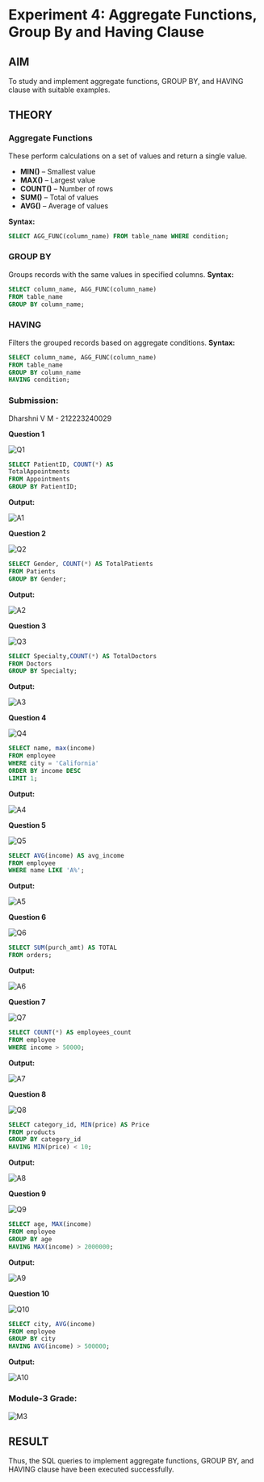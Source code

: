 # Experiment 4: Aggregate Functions, Group By and Having Clause

## AIM
To study and implement aggregate functions, GROUP BY, and HAVING clause with suitable examples.

## THEORY

### Aggregate Functions
These perform calculations on a set of values and return a single value.

- **MIN()** – Smallest value  
- **MAX()** – Largest value  
- **COUNT()** – Number of rows  
- **SUM()** – Total of values  
- **AVG()** – Average of values

**Syntax:**
```sql
SELECT AGG_FUNC(column_name) FROM table_name WHERE condition;
```
### GROUP BY
Groups records with the same values in specified columns.
**Syntax:**
```sql
SELECT column_name, AGG_FUNC(column_name)
FROM table_name
GROUP BY column_name;
```
### HAVING
Filters the grouped records based on aggregate conditions.
**Syntax:**
```sql
SELECT column_name, AGG_FUNC(column_name)
FROM table_name
GROUP BY column_name
HAVING condition;
```
### Submission:
Dharshni V M - 212223240029

**Question 1**

![Q1](https://github.com/user-attachments/assets/4cdabff1-9c2d-4684-ac3c-c2577e1fd193)

```sql
SELECT PatientID, COUNT(*) AS
TotalAppointments
FROM Appointments
GROUP BY PatientID;
```

**Output:**

![A1](https://github.com/user-attachments/assets/031fff63-165f-4cf1-96cb-e1b394bb8602)

**Question 2**

![Q2](https://github.com/user-attachments/assets/76bc8f06-3c2b-4472-bb9e-94af3f81f850)

```sql
SELECT Gender, COUNT(*) AS TotalPatients
FROM Patients
GROUP BY Gender;
```

**Output:**

![A2](https://github.com/user-attachments/assets/d46c2269-a2a2-4951-a491-a7dc5dd5cd80)


**Question 3**

![Q3](https://github.com/user-attachments/assets/a6599ef0-15e3-41e4-bd18-eca85c9413e5)

```sql
SELECT Specialty,COUNT(*) AS TotalDoctors
FROM Doctors
GROUP BY Specialty;
```

**Output:**

![A3](https://github.com/user-attachments/assets/0d7e9ded-aeca-4109-a0e2-68a757261d21)

**Question 4**

![Q4](https://github.com/user-attachments/assets/1404b837-8f57-4d71-ac0f-fd33d53679bb)

```sql
SELECT name, max(income)
FROM employee
WHERE city = 'California'
ORDER BY income DESC
LIMIT 1;
```

**Output:**

![A4](https://github.com/user-attachments/assets/667cfab3-813e-4e27-bbd6-4d92aa5b09ac)

**Question 5**

![Q5](https://github.com/user-attachments/assets/eaf32067-5f11-4d62-9cb8-ad476ab6e5e7)

```sql
SELECT AVG(income) AS avg_income
FROM employee
WHERE name LIKE 'A%';
```

**Output:**

![A5](https://github.com/user-attachments/assets/ed3fef57-7d57-4d11-a483-0a53d1c196b5)

**Question 6**

![Q6](https://github.com/user-attachments/assets/e0a51703-3887-42a8-b64f-203115cef8b2)

```sql
SELECT SUM(purch_amt) AS TOTAL
FROM orders;
```

**Output:**

![A6](https://github.com/user-attachments/assets/0aa0457f-3e52-4203-ab99-22a4808f864e)

**Question 7**

![Q7](https://github.com/user-attachments/assets/fcb2caa2-1b6e-40f8-bde7-eaa35da6002c)

```sql
SELECT COUNT(*) AS employees_count
FROM employee
WHERE income > 50000;
```

**Output:**

![A7](https://github.com/user-attachments/assets/5016a8c6-6bb4-49e4-8698-009fa8408175)

**Question 8**

![Q8](https://github.com/user-attachments/assets/aa2c8bc7-c73f-4a54-861b-752ce08ec236)

```sql
SELECT category_id, MIN(price) AS Price
FROM products
GROUP BY category_id
HAVING MIN(price) < 10;
```

**Output:**

![A8](https://github.com/user-attachments/assets/c924862a-9907-4fea-9803-5d51c5012e03)

**Question 9**

![Q9](https://github.com/user-attachments/assets/394541bb-2973-4711-93a5-bdcef5e35c1c)

```sql
SELECT age, MAX(income)
FROM employee
GROUP BY age
HAVING MAX(income) > 2000000;
```

**Output:**

![A9](https://github.com/user-attachments/assets/dfea7b09-17a1-4007-9f4a-fe5d14088d9b)

**Question 10**

![Q10](https://github.com/user-attachments/assets/40b89150-5d76-4ca3-8cc3-0f3550868069)

```sql
SELECT city, AVG(income)
FROM employee
GROUP BY city
HAVING AVG(income) > 500000;
```

**Output:**

![A10](https://github.com/user-attachments/assets/7c8154c3-c706-402c-9efb-c7d9041be345)

### Module-3 Grade:

![M3](https://github.com/user-attachments/assets/7fd7f33a-0c11-47cc-8ba7-936f4529a783)

## RESULT
Thus, the SQL queries to implement aggregate functions, GROUP BY, and HAVING clause have been executed successfully.
